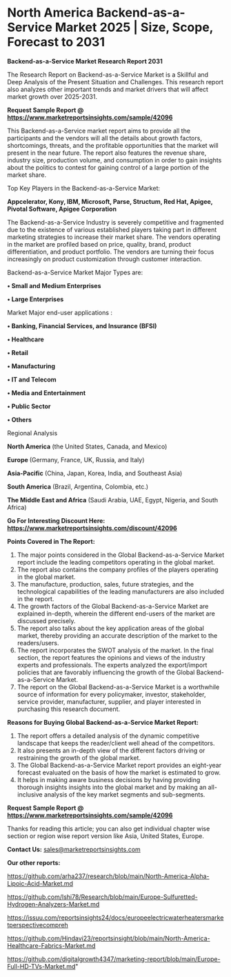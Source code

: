 # North America Backend-as-a-Service Market 2025 | Size, Scope, Forecast to 2031

<strong>Backend-as-a-Service Market Research Report 2031</strong>

The Research Report on Backend-as-a-Service Market is a Skillful and Deep Analysis of the Present Situation and Challenges. This research report also analyzes other important trends and market drivers that will affect market growth over 2025-2031.

<strong>Request Sample Report @ <a href=https://www.marketreportsinsights.com/sample/42096>https://www.marketreportsinsights.com/sample/42096</a></strong>

This Backend-as-a-Service market report aims to provide all the participants and the vendors will all the details about growth factors, shortcomings, threats, and the profitable opportunities that the market will present in the near future. The report also features the revenue share, industry size, production volume, and consumption in order to gain insights about the politics to contest for gaining control of a large portion of the market share.

Top Key Players in the Backend-as-a-Service Market:

<strong>Appcelerator, Kony, IBM, Microsoft, Parse, Structum, Red Hat, Apigee, Pivotal Software, Apigee Corporation</strong>

The Backend-as-a-Service Industry is severely competitive and fragmented due to the existence of various established players taking part in different marketing strategies to increase their market share. The vendors operating in the market are profiled based on price, quality, brand, product differentiation, and product portfolio. The vendors are turning their focus increasingly on product customization through customer interaction.

Backend-as-a-Service Market Major Types are:

<strong>•  Small and Medium Enterprises

•  Large Enterprises</strong>

Market Major end-user applications :

<strong>•  Banking, Financial Services, and Insurance (BFSI)

•  Healthcare

•  Retail

•  Manufacturing

•  IT and Telecom

•  Media and Entertainment

•  Public Sector

•  Others</strong>

Regional Analysis

</u><strong><b>North America</b></strong> (the United States, Canada, and Mexico)

<strong><b>Europe </b></strong>(Germany, France, UK, Russia, and Italy)

<strong><b>Asia-Pacific</b></strong> (China, Japan, Korea, India, and Southeast Asia)

<strong><b>South America</b></strong> (Brazil, Argentina, Colombia, etc.)

<strong><b>The Middle East and Africa</b></strong> (Saudi Arabia, UAE, Egypt, Nigeria, and South Africa)

<strong>Go For Interesting Discount Here: <a href=https://www.marketreportsinsights.com/discount/42096>https://www.marketreportsinsights.com/discount/42096</a></strong>

<strong>Points Covered in The Report:</strong>
<ol>
  <li>The major points considered in the Global Backend-as-a-Service Market report include the leading competitors operating in the global market.</li>
  <li>The report also contains the company profiles of the players operating in the global market.</li>
  <li>The manufacture, production, sales, future strategies, and the technological capabilities of the leading manufacturers are also included in the report.</li>
  <li>The growth factors of the Global Backend-as-a-Service Market are explained in-depth, wherein the different end-users of the market are discussed precisely.</li>
  <li>The report also talks about the key application areas of the global market, thereby providing an accurate description of the market to the readers/users.</li>
  <li>The report incorporates the SWOT analysis of the market. In the final section, the report features the opinions and views of the industry experts and professionals. The experts analyzed the export/import policies that are favorably influencing the growth of the Global Backend-as-a-Service Market.</li>
  <li>The report on the Global Backend-as-a-Service Market is a worthwhile source of information for every policymaker, investor, stakeholder, service provider, manufacturer, supplier, and player interested in purchasing this research document.</li>
</ol>
<strong>Reasons for Buying Global Backend-as-a-Service Market Report:</strong>

<ol>
  <li>The report offers a detailed analysis of the dynamic competitive landscape that keeps the reader/client well ahead of the competitors.</li>
  <li>It also presents an in-depth view of the different factors driving or restraining the growth of the global market.</li>
  <li>The Global Backend-as-a-Service Market report provides an eight-year forecast evaluated on the basis of how the market is estimated to grow.</li>
  <li>It helps in making aware business decisions by having providing thorough insights insights into the global market and by making an all-inclusive analysis of the key market segments and sub-segments.</li>
</ol>
<strong>Request Sample Report @ <a href=https://www.marketreportsinsights.com/sample/42096>https://www.marketreportsinsights.com/sample/42096</a></strong>


Thanks for reading this article; you can also get individual chapter wise section or region wise report version like Asia, United States, Europe.

<strong>Contact Us:</strong>
sales@marketreportsinsights.com

<strong>Our other reports:</strong>

<a href=https://github.com/arha237/research/blob/main/North-America-Alpha-Lipoic-Acid-Market.md>https://github.com/arha237/research/blob/main/North-America-Alpha-Lipoic-Acid-Market.md</a>

<a href=https://github.com/Ishi78/Research/blob/main/Europe-Sulfuretted-Hydrogen-Analyzers-Market.md>https://github.com/Ishi78/Research/blob/main/Europe-Sulfuretted-Hydrogen-Analyzers-Market.md</a>

<a href=https://issuu.com/reportsinsights24/docs/europeelectricwaterheatersmarketperspectivecompreh>https://issuu.com/reportsinsights24/docs/europeelectricwaterheatersmarketperspectivecompreh</a>

<a href=https://github.com/Hindavi23/reportsinsight/blob/main/North-America-Healthcare-Fabrics-Market.md>https://github.com/Hindavi23/reportsinsight/blob/main/North-America-Healthcare-Fabrics-Market.md</a>

<a href=https://github.com/digitalgrowth4347/marketing-report/blob/main/Europe-Full-HD-TVs-Market.md>https://github.com/digitalgrowth4347/marketing-report/blob/main/Europe-Full-HD-TVs-Market.md</a>"

